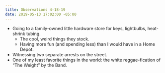 ```yaml
---
title: Observations 4-18-19
date: 2019-05-13 17:02:00 -05:00
---
```


- Going to a family-owned little hardware store for keys, lightbulbs, heat-shrink tubing.
	- The cool, weird things they stock.
	- Having more fun (and spending less) than I would have in a Home Depot.
- Witnessing two separate arrests on the street.
- One of my least favorite things in the world: the white reggae-fication of “The Weight” by the Band.
